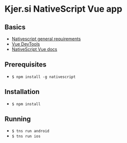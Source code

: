 # Kjer.si NativeScript Vue app

## Basics

* [Nativescript general requirements](https://docs.nativescript.org/start/general-requirements)
* [Vue DevTools](https://nativescript-vue.org/en/docs/getting-started/vue-devtools/)
* [NativeScript Vue docs](https://nativescript-vue.org/en/docs/introduction/)

## Prerequisites
* `$ npm install -g nativescript`

## Installation
* `$ npm install`

## Running
* `$ tns run android`
* `$ tns run ios`
